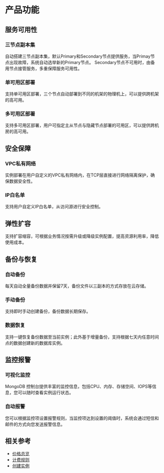 # 产品功能

## 服务可用性

### 三节点副本集

自动搭建三节点副本集，默认Primary和Secondary节点提供服务，当Primay节点出现故障，系统自动选举新的Primary节点。 Secondary节点不可用时，由备用节点接管服务，多重保障服务可用性。

### 单可用区部署

支持单可用区部署，三个节点自动部署到不同的机架的物理机上，可以提供跨机架的高可用。

### 多可用区部署

支持多可用区部署，用户可指定主从节点与隐藏节点部署的可用区，可以提供跨机房的高可用。

## 安全保障

### VPC私有网络
实例部署在用户自定义的VPC私有网络内，在TCP层直接进行网络隔离保护，确保数据安全性。

### IP白名单
支持用户自定义IP白名单，从访问源进行安全控制。

## 弹性扩容
支持扩容缩容，可根据业务情况按需升级或降级实例配置，提高资源利用率，降低使用成本。

## 备份与恢复

### 自动备份
每天自动全量备份数据并保留7天，备份文件以三副本的方式存放在云存储。

### 手动备份
支持即时手动创建备份，备份数据长期保存。

### 数据恢复
支持一键恢复备份数据至当前实例；此外基于增量备份，支持根据七天内任意时间点的数据创建新的数据库实例。

## 监控报警

### 可视化监控
MongoDB 控制台提供丰富的监控信息，包括CPU、内存、存储空间、IOPS等信息，您可以随时查看实例运行状态。

### 自动报警
您可以根据监控项设置报警规则，当监控项达到设置的阈值时，系统会通过短信和邮件的方式向您发送报警信息。

## 相关参考

- [价格总览](https://github.com/jdcloudcom/cn/blob/master/documentation/Cloud-Database-and-Cache/MongoDB/Pricing/Pricing.md)
- [计费规则](https://github.com/jdcloudcom/cn/blob/master/documentation/Cloud-Database-and-Cache/MongoDB/Pricing/BillingRules.md)
- [创建实例](https://github.com/jdcloudcom/cn/blob/master/documentation/Cloud-Database-and-Cache/MongoDB/Getting-Started/CreateInstance.md)
